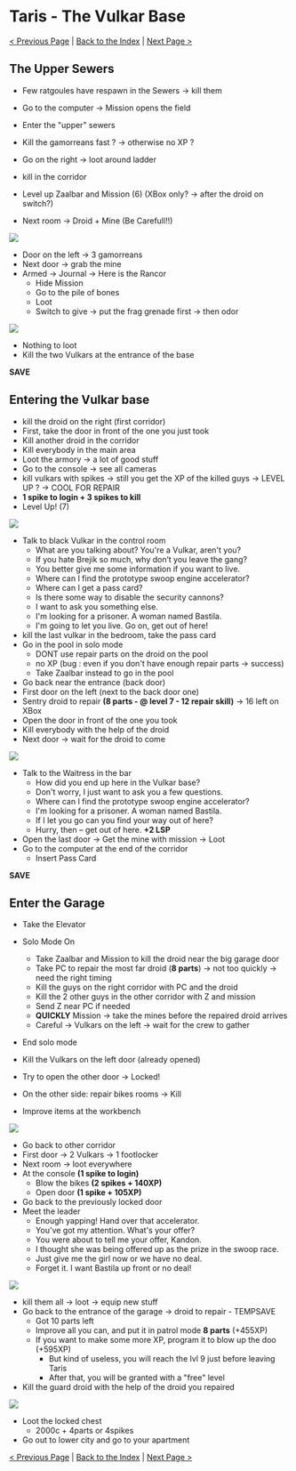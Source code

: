 # Taris - The Vulkar Base

[< Previous Page](024_Taris.md) 
| [Back to the Index](../index.md) 
| [Next Page >](026_Taris.md)

## The Upper Sewers

- Few ratgoules have respawn in the Sewers -> kill them
- Go to the computer -> Mission opens the field
- Enter the "upper" sewers


- Kill the gamorreans fast ? -> otherwise no XP ?
- Go on the right -> loot around ladder
- kill in the corridor
- Level up Zaalbar and Mission (6) (XBox only? -> after the droid on switch?)
- Next room -> Droid + Mine (Be Carefull!!)

![](../../resources/images/screenshots/tarisSewersWater.png)

- Door on the left -> 3 gamorreans
- Next door -> grab the mine
- Armed -> Journal -> Here is the Rancor
  - Hide Mission
  - Go to the pile of bones
  - Loot
  - Switch to give -> put the frag grenade first -> then odor

![](../../resources/images/screenshots/tarisSewersRancor.png)

- Nothing to loot
- Kill the two Vulkars at the entrance of the base

**SAVE**


## Entering the Vulkar base

- kill the droid on the right (first corridor)
- First, take the door in front of the one you just took
- Kill another droid in the corridor
- Kill everybody in the main area
- Loot the armory -> a lot of good stuff
- Go to the console -> see all cameras
- kill vulkars with spikes -> still you get the XP of the killed guys -> LEVEL UP ? -> COOL FOR REPAIR
- **1 spike to login + 3 spikes to kill**
- Level Up! (7)

![](../../resources/images/screenshots/tarisVulkarBaseComputer.png)

- Talk to black Vulkar in the control room
  - What are you talking about? You're a Vulkar, aren't you?
  - If you hate Brejik so much, why don’t you leave the gang?
  - You better give me some information if you want to live.
  - Where can I find the prototype swoop engine accelerator?
  - Where can I get a pass card?
  - Is there some way to disable the security cannons?
  - I want to ask you something else.
  - I'm looking for a prisoner. A woman named Bastila.
  - I'm going to let you live. Go on, get out of here!
- kill the last vulkar in the bedroom, take the pass card
- Go in the pool in solo mode
  - DONT use repair parts on the droid on the pool
  - no XP (bug : even if you don't have enough repair parts -> success)
  - Take Zaalbar instead to go in the pool
- Go back near the entrance (back door)
- First door on the left (next to the back door one)
- Sentry droid to repair **(8 parts - @ level 7 - 12 repair skill)** -> 16 left on XBox
- Open the door in front of the one you took
- Kill everybody with the help of the droid
- Next door -> wait for the droid to come

![](../../resources/images/screenshots/tarisVulkarBaseBarDroidHelp.png)

- Talk to the Waitress in the bar
  - How did you end up here in the Vulkar base?
  - Don't worry, I just want to ask you a few questions.
  - Where can I find the prototype swoop engine accelerator?
  - I'm looking for a prisoner. A woman named Bastila.
  - If I let you go can you find your way out of here?
  - Hurry, then – get out of here. **+2 LSP**
- Open the last door -> Get the mine with mission -> Loot
- Go to the computer at the end of the corridor
  - Insert Pass Card

**SAVE**


## Enter the Garage

- Take the Elevator
- Solo Mode On
  - Take Zaalbar and Mission to kill the droid near the big garage door
  - Take PC to repair the most far droid (**8 parts**) -> not too quickly -> need the right timing
  - Kill the guys on the right corridor with PC and the droid
  - Kill the 2 other guys in the other corridor with Z and mission
  - Send Z near PC if needed
  - **QUICKLY** Mission -> take the mines before the repaired droid arrives
  - Careful -> Vulkars on the left -> wait for the crew to gather


- End solo mode
- Kill the Vulkars on the left door (already opened)
- Try to open the other door -> Locked!
- On the other side: repair bikes rooms -> Kill
- Improve items at the workbench

![](../../resources/images/screenshots/tarisVulkarBaseWorkbench.png)


- Go back to other corridor
- First door -> 2 Vulkars -> 1 footlocker
- Next room -> loot everywhere
- At the console **(1 spike to login)**
  - Blow the bikes **(2 spikes + 140XP)**
  - Open door **(1 spike + 105XP)**
- Go back to the previously locked door
- Meet the leader
  - Enough yapping! Hand over that accelerator.
  - You've got my attention. What's your offer?
  - You were about to tell me your offer, Kandon.
  - I thought she was being offered up as the prize in the swoop race.
  - Just give me the girl now or we have no deal.
  - Forget it. I want Bastila up front or no deal!

![](../../resources/images/screenshots/tarisVulkarBaseLeader.png)

- kill them all -> loot -> equip new stuff
- Go back to the entrance of the garage -> droid to repair - TEMPSAVE
  - Got 10 parts left
  - Improve all you can, and put it in patrol mode **8 parts** (+455XP)
  - If you want to make some more XP, program it to blow up the doo (+595XP)
    - But kind of useless, you will reach the lvl 9 just before leaving Taris
    - After that, you will be granted with a "free" level
- Kill the guard droid with the help of the droid you repaired

![](../../resources/images/screenshots/tarisVulkarBaseGarageDroidGuard.png)

- Loot the locked chest
  - 2000c + 4parts or 4spikes
- Go out to lower city and go to your apartment


[< Previous Page](024_Taris.md)
| [Back to the Index](../index.md)
| [Next Page >](026_Taris.md)
